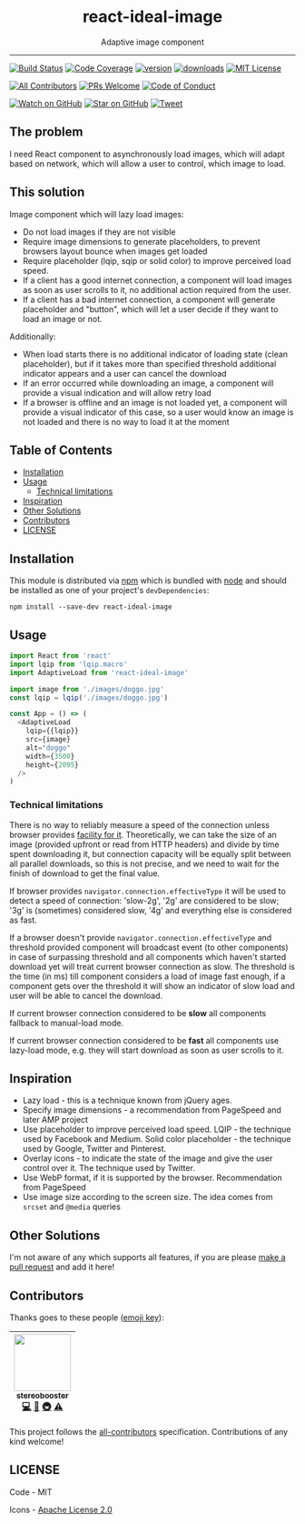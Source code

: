 <div align="center">
<h1>react-ideal-image</h1>

<p>Adaptive image component</p>
</div>

<hr />

[![Build Status][build-badge]][build]
[![Code Coverage][coverage-badge]][coverage]
[![version][version-badge]][package]
[![downloads][downloads-badge]][npmtrends]
[![MIT License][license-badge]][license]

[![All Contributors](https://img.shields.io/badge/all_contributors-1-orange.svg?style=flat-square)](#contributors)
[![PRs Welcome][prs-badge]][prs]
[![Code of Conduct][coc-badge]][coc]

[![Watch on GitHub][github-watch-badge]][github-watch]
[![Star on GitHub][github-star-badge]][github-star]
[![Tweet][twitter-badge]][twitter]

## The problem

I need React component to asynchronously load images, which will adapt based on network, which will allow a user to control, which image to load.

## This solution

Image component which will lazy load images:

* Do not load images if they are not visible
* Require image dimensions to generate placeholders, to prevent browsers layout bounce when images get loaded
* Require placeholder (lqip, sqip or solid color) to improve perceived load speed.
* If a client has a good internet connection, a component will load images as soon as user scrolls to it, no additional action required from the user.
* If a client has a bad internet connection, a component will generate placeholder and "button", which will let a user decide if they want to load an image or not.

Additionally:

* When load starts there is no additional indicator of loading state (clean placeholder), but if it takes more than specified threshold additional indicator appears and a user can cancel the download
* If an error occurred while downloading an image, a component will provide a visual indication and will allow retry load
* If a browser is offline and an image is not loaded yet, a component will provide a visual indicator of this case, so a user would know an image is not loaded and there is no way to load it at the moment

## Table of Contents

<!-- START doctoc generated TOC please keep comment here to allow auto update -->

<!-- DON'T EDIT THIS SECTION, INSTEAD RE-RUN doctoc TO UPDATE -->

* [Installation](#installation)
* [Usage](#usage)
  * [Technical limitations](#technical-limitations)
* [Inspiration](#inspiration)
* [Other Solutions](#other-solutions)
* [Contributors](#contributors)
* [LICENSE](#license)

<!-- END doctoc generated TOC please keep comment here to allow auto update -->

## Installation

This module is distributed via [npm][npm] which is bundled with [node][node] and
should be installed as one of your project's `devDependencies`:

```
npm install --save-dev react-ideal-image
```

## Usage

```js
import React from 'react'
import lqip from 'lqip.macro'
import AdaptiveLoad from 'react-ideal-image'

import image from './images/doggo.jpg'
const lqip = lqip('./images/doggo.jpg')

const App = () => (
  <AdaptiveLoad
    lqip={{lqip}}
    src={image}
    alt="doggo"
    width={3500}
    height={2095}
  />
)
```

### Technical limitations

There is no way to reliably measure a speed of the connection unless browser provides [facility for it](https://developer.mozilla.org/en-US/docs/Web/API/NetworkInformation/effectiveType). Theoretically, we can take the size of an image (provided upfront or read from HTTP headers) and divide by time spent downloading it, but connection capacity will be equally split between all parallel downloads, so this is not precise, and we need to wait for the finish of download to get the final value.

If browser provides `navigator.connection.effectiveType` it will be used to detect a speed of connection: 'slow-2g', '2g' are considered to be slow; '3g' is (sometimes) considered slow, '4g' and everything else is considered as fast.

If a browser doesn't provide `navigator.connection.effectiveType` and threshold provided component will broadcast event (to other components) in case of surpassing threshold and all components which haven't started download yet will treat current browser connection as slow. The threshold is the time (in ms) till component considers a load of image fast enough, if a component gets over the threshold it will show an indicator of slow load and user will be able to cancel the download.

If current browser connection considered to be **slow** all components fallback to manual-load mode.

If current browser connection considered to be **fast** all components use lazy-load mode, e.g. they will start download as soon as user scrolls to it.

## Inspiration

* Lazy load - this is a technique known from jQuery ages.
* Specify image dimensions - a recommendation from PageSpeed and later AMP project
* Use placeholder to improve perceived load speed. LQIP - the technique used by Facebook and Medium. Solid color placeholder - the technique used by Google, Twitter and Pinterest.
* Overlay icons - to indicate the state of the image and give the user control over it. The technique used by Twitter.
* Use WebP format, if it is supported by the browser. Recommendation from PageSpeed
* Use image size according to the screen size. The idea comes from `srcset` and `@media` queries

## Other Solutions

I'm not aware of any which supports all features, if you are please [make a pull request][prs] and add it here!

## Contributors

Thanks goes to these people ([emoji key][emojis]):

<!-- ALL-CONTRIBUTORS-LIST:START - Do not remove or modify this section -->

<!-- prettier-ignore -->
| [<img src="https://avatars3.githubusercontent.com/u/179534?s=460&v=4" width="100px;"/><br /><sub><b>stereobooster</b></sub>](https://github.com/stereobooster)<br />[💻](https://github.com/stereobooster/react-ideal-image/commits?author=stereobooster "Code") [📖](https://github.com/stereobooster/react-ideal-image/commits?author=stereobooster "Documentation") [🚇](#infra-stereobooster "Infrastructure (Hosting, Build-Tools, etc)") [⚠️](https://github.com/stereobooster/react-ideal-image/commits?author=stereobooster "Tests") |
| :---: |

<!-- ALL-CONTRIBUTORS-LIST:END -->

This project follows the [all-contributors][all-contributors] specification.
Contributions of any kind welcome!

## LICENSE

Code - MIT

Icons - [Apache License 2.0](https://github.com/google/material-design-icons/blob/master/LICENSE)

[npm]: https://www.npmjs.com/
[node]: https://nodejs.org
[build-badge]: https://img.shields.io/travis/stereobooster/react-ideal-image.svg?style=flat-square
[build]: https://travis-ci.org/stereobooster/react-ideal-image
[coverage-badge]: https://img.shields.io/codecov/c/github/stereobooster/react-ideal-image.svg?style=flat-square
[coverage]: https://codecov.io/github/stereobooster/react-ideal-image
[version-badge]: https://img.shields.io/npm/v/react-ideal-image.svg?style=flat-square
[package]: https://www.npmjs.com/package/react-ideal-image
[downloads-badge]: https://img.shields.io/npm/dm/react-ideal-image.svg?style=flat-square
[npmtrends]: http://www.npmtrends.com/react-ideal-image
[license-badge]: https://img.shields.io/npm/l/react-ideal-image.svg?style=flat-square
[license]: https://github.com/stereobooster/react-ideal-image/blob/master/LICENSE
[prs-badge]: https://img.shields.io/badge/PRs-welcome-brightgreen.svg?style=flat-square
[prs]: http://makeapullrequest.com
[donate-badge]: https://img.shields.io/badge/$-support-green.svg?style=flat-square
[coc-badge]: https://img.shields.io/badge/code%20of-conduct-ff69b4.svg?style=flat-square
[coc]: https://github.com/stereobooster/react-ideal-image/blob/master/other/CODE_OF_CONDUCT.md
[github-watch-badge]: https://img.shields.io/github/watchers/stereobooster/react-ideal-image.svg?style=social
[github-watch]: https://github.com/stereobooster/react-ideal-image/watchers
[github-star-badge]: https://img.shields.io/github/stars/stereobooster/react-ideal-image.svg?style=social
[github-star]: https://github.com/stereobooster/react-ideal-image/stargazers
[twitter]: https://twitter.com/intent/tweet?text=Check%20out%20react-ideal-image%20by%20%40stereobooster%20https%3A%2F%2Fgithub.com%2Fstereobooster%2Freact-ideal-image%20%F0%9F%91%8D
[twitter-badge]: https://img.shields.io/twitter/url/https/github.com/stereobooster/react-ideal-image.svg?style=social
[emojis]: https://github.com/stereobooster/all-contributors#emoji-key
[all-contributors]: https://github.com/stereobooster/all-contributors
